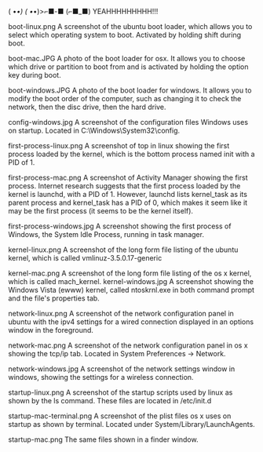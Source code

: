 ( •_•)
( •_•)>⌐■-■
(⌐■_■)
    YEAHHHHHHHHH!!!


boot-linux.png
    A screenshot of the ubuntu boot loader, which allows you to select which operating
    system to boot. Activated by holding shift during boot.
    
boot-mac.JPG
    A photo of the boot loader for osx. It allows you to choose which drive or partition
    to boot from and is activated by holding the option key during boot.
    
boot-windows.JPG
    A photo of the boot loader for windows. It allows you to modify the boot order of the
    computer, such as changing it to check the network, then the disc drive, then the hard
    drive.
    
config-windows.jpg
    A screenshot of the configuration files Windows uses on startup. Located in 
    C:\Windows\System32\config.   
     
first-process-linux.png
    A screenshot of top in linux showing the first process loaded by the kernel, which is
    the bottom process named init with a PID of 1.
    
first-process-mac.png
    A screenshot of Activity Manager showing the first process. Internet research suggests
    that the first process loaded by the kernel is launchd, with a PID of 1. However, 
    launchd lists kernel_task as its parent process and kernel_task has a PID of 0, which
    makes it seem like it may be the first process (it seems to be the kernel itself). 
    
first-process-windows.jpg
    A screenshot showing the first process of Windows, the System Idle Process, running
    in task manager.
    
kernel-linux.png
    A screenshot of the long form file listing of the ubuntu kernel, which is called 
    vmlinuz-3.5.0.17-generic
    
kernel-mac.png
    A screenshot of the long form file listing of the os x kernel, which is called 
    mach_kernel.
kernel-windows.jpg
    A screenshot showing the Windows Vista (ewww) kernel, called ntoskrnl.exe in both 
    command prompt and the file's properties tab.
    
network-linux.png
    A screenshot of the network configuration panel in ubuntu with the ipv4 settings for
    a wired connection displayed in an options window in the foreground.
    
network-mac.png
    A screenshot of the network configuration panel in os x showing the tcp/ip tab.
    Located in System Preferences -> Network.

network-windows.jpg
    A screenshot of the network settings window in windows, showing the settings for a 
    wireless connection.
    
startup-linux.png
    A screenshot of the startup scripts used by linux as shown by the ls command. These
    files are located in /etc/init.d
    
startup-mac-terminal.png
    A screenshot of the plist files os x uses on startup as shown by terminal. Located
    under System/Library/LaunchAgents.
    
startup-mac.png
    The same files shown in a finder window.